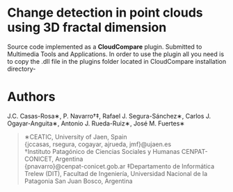 # Change detection in point clouds using 3D fractal dimension

Source code implemented as a **CloudCompare** plugin. Submitted to Multimedia Tools and Applications.
In order to use the plugin all you need is to copy the .dll file in the plugins folder located in CloudCompare installation directory-


# Authors

J.C. Casas-Rosa∗, P. Navarro†‡, Rafael J. Segura-Sánchez∗, Carlos J. Ogayar-Anguita∗, Antonio J. Rueda-Ruiz∗,  José M. Fuertes∗  

>∗CEATIC, University of Jaen, Spain  
{jccasas, rsegura, cogayar, ajrueda, jmf}@ujaen.es  
†Instituto Patagónico de Ciencias Sociales y Humanas CENPAT-CONICET, Argentina  
{pnavarro}@cenpat-conicet.gob.ar 
‡Departamento de Informática Trelew (DIT), Facultad de Ingeniería, Universidad Nacional de la Patagonia San  Juan Bosco, Argentina

